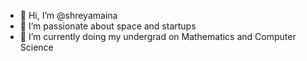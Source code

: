 - 👋 Hi, I’m @shreyamaina
- 👀 I’m passionate about space and startups
- 🌱 I’m currently doing my undergrad on Mathematics and Computer Science


<!---
shreyamaina/shreyamaina is a ✨ special ✨ repository because its `README.md` (this file) appears on your GitHub profile.
You can click the Preview link to take a look at your changes.
--->
